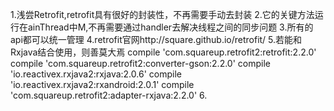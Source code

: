 1.浅尝Retrofit,retrofit具有很好的封装性，不再需要手动去封装
2.它的关键方法运行在ainThread中M,不再需要通过handler去解决线程之间的同步问题
3.所有的api都可以统一管理
4.retrofit官网http://square.github.io/retrofit/
5.若能和Rxjava结合使用，则善莫大焉
    compile 'com.squareup.retrofit2:retrofit:2.2.0'
    compile 'com.squareup.retrofit2:converter-gson:2.2.0'
    compile 'io.reactivex.rxjava2:rxjava:2.0.6'
    compile 'io.reactivex.rxjava2:rxandroid:2.0.1'
    compile 'com.squareup.retrofit2:adapter-rxjava:2.2.0'
6.